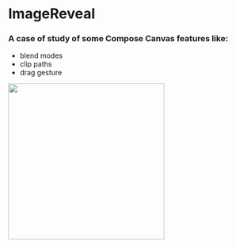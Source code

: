 # ImageReveal
### A case of study of some Compose Canvas features like:
- blend modes
- clip paths
- drag gesture


<img src="https://user-images.githubusercontent.com/16981140/165558128-7be43e1e-dc2e-4171-b638-d3bd7531f344.gif" width="315"/>
